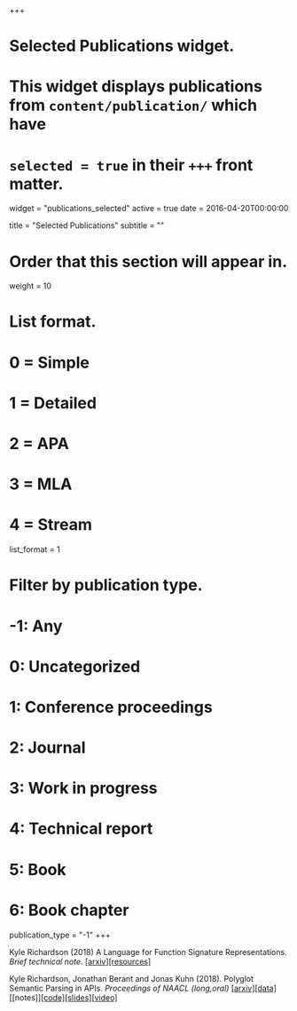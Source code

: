 +++
# Selected Publications widget.
# This widget displays publications from `content/publication/` which have
# `selected = true` in their `+++` front matter.
widget = "publications_selected"
active = true
date = 2016-04-20T00:00:00

title = "Selected Publications"
subtitle = ""

# Order that this section will appear in.
weight = 10

# List format.
#   0 = Simple
#   1 = Detailed
#   2 = APA
#   3 = MLA
#   4 = Stream
list_format = 1

# Filter by publication type.
# -1: Any
#  0: Uncategorized
#  1: Conference proceedings
#  2: Journal
#  3: Work in progress
#  4: Technical report
#  5: Book
#  6: Book chapter
publication_type = "-1"
+++

Kyle Richardson (2018) A Language for Function Signature Representations. *Brief technical note*. [[arxiv]](https://arxiv.org/abs/1804.00987)[[resources]](https://github.com/yakazimir/Code-Datasets)

Kyle Richardson, Jonathan Berant and Jonas Kuhn (2018). Polyglot Semantic Parsing in APIs.  *Proceedings of NAACL (long,oral)* [[arxiv]](https://arxiv.org/abs/1803.06966)[[data]](https://github.com/yakazimir/Code-Datasets/tree/master/polyglot_data)[[notes]][[code]](https://github.com/yakazimir/zubr_public/tree/master/experiments)[[slides]]()[[video]]()
